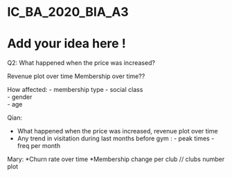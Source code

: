 # IC_BA_2020_BIA_A3
# Add your idea here !




Q2:  What happened when the price was increased?

Revenue plot over time
Membership over time??





                                                        
How affected: - membership type
              - social class  
              - gender  
              - age 


Qian:
* What happened when the price was increased, revenue plot over time
* Any trend in visitation during last months before gym : - peak times
                                                        - freq per month
 
Mary: 
*Churn rate over time
*Membership change per club  // clubs number plot
